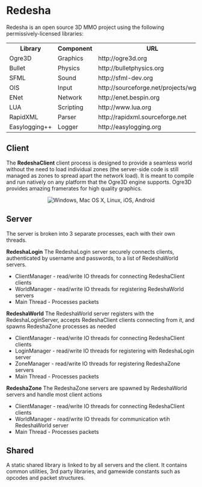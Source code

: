 Redesha
=======

Redesha is an open source 3D MMO project using the following permissively-licensed libraries:
<p align="center">
<table>
  <tr>
    <th>Library</th><th>Component</th><th>URL</th><th>License</th>
  </tr>
  <tr>
    <td>Ogre3D</td><td>Graphics</td><td>http://ogre3d.org</td><td>MIT</td>
</tr><tr>
	<td>Bullet</td><td>Physics</td><td>http://bulletphysics.org</td><td>zlib</td>
</tr><tr>
	<td>SFML</td><td>Sound</td><td>http://sfml-dev.org</td><td>zlib</td>
</tr><tr>
	<td>OIS</td><td>Input</td><td>http://sourceforge.net/projects/wgois/</td><td>zlib</td>
</tr><tr>
	<td>ENet</td><td>Network</td><td>http://enet.bespin.org</td><td>ENet</td>
</tr><tr>
	<td>LUA</td><td>Scripting</td><td>http://www.lua.org</td><td>MIT</td>
</tr>
<tr>
	<td>RapidXML</td><td>Parser</td><td>http://rapidxml.sourceforge.net</td><td>Boost</td>
</tr>
<tr>
	<td>Easylogging++</td><td>Logger</td><td>http://easylogging.org</td><td>MIT</td>
</tr>
</table>
</p>

Client
-------------------------

The **RedeshaClient** client process is designed to provide a seamless world without the need to load individual zones (the server-side code is still managed as zones to spread apart the network load).  It is meant to compile and run natively on any platform that the Ogre3D engine supports.  Ogre3D provides amazing framerates for high quality graphics.

<center><img src="http://i.imgur.com/FYDWXkS.png" alt="Windows, Mac OS X, Linux, iOS, Android" /></center>

Server
-------------------------

The server is broken into 3 separate processes, each with their own threads.

**RedeshaLogin**
The RedeshaLogin server securely connects clients, authenticated by username and passwords, to a list of RedeshaWorld servers.

* ClientManager - read/write IO threads for connecting RedeshaClient clients
* WorldManager - read/write IO threads for registering RedeshaWorld servers
* Main Thread - Processes packets

**RedeshaWorld**
The RedeshaWorld server registers with the RedeshaLoginServer, accepts RedeshaClient clients connecting from it, and spawns RedeshaZone processes as needed

* ClientManager - read/write IO threads for connecting RedeshaClient clients
* LoginManager - read/write IO threads for registering with RedeshaLogin server
* ZoneManager - read/write IO threads for registering RedeshaZone servers
* Main Thread - Processes packets

**RedeshaZone**
The RedeshaZone servers are spawned by RedeshaWorld servers and handle most client actions

* ClientManager - read/write IO threads for connecting RedeshaClient clients
* WorldManager - read/write IO threads for communication wtih RedeshaWorld server
* Main Thread - Processes packets

Shared
-------------------------

A static shared library is linked to by all servers and the client.  It contains common utilities, 3rd party libraries, and gamewide constants such as opcodes and packet structures.